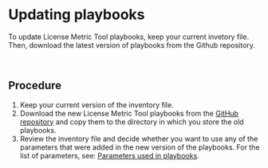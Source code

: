 # Updating playbooks

To update License Metric Tool playbooks, keep your current invetory file. Then, download the latest version of playbooks from the Github repository.

<br>

## Procedure

1. Keep your current version of the inventory file. 
2. Download the new License Metric Tool playbooks from the [GitHub repository](https://github.com/IBM/ansible-automation-for-lmt/find/master) and copy them to the directory in which you store the old playbooks.
3. Review the inventory file and decide whether you want to use any of the parameters that were added in the new version of the playbooks. For the list of parameters, see: [Parameters used in playbooks](doc_lmt_parameters.md).

